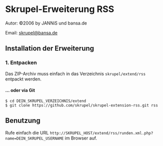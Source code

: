 Skrupel-Erweiterung RSS
=======================

Autor: ©2006 by JANNiS und bansa.de

Email: skrupel@bansa.de


Installation der Erweiterung
----------------------------

### 1. Entpacken

Das ZIP-Archiv muss einfach in das Verzeichnis `skrupel/extend/rss` entpackt werden.

#### ... oder via Git

    $ cd DEIN_SKRUPEL_VERZEICHNIS/extend
    $ git clone https://github.com/skrupel/skrupel-extension-rss.git rss


Benutzung
---------

Rufe einfach die URL `http://SKRUPEL_HOST/extend/rss/runden.xml.php?name=DEIN_SKRUPEL_USERNAME` im Browser auf.
